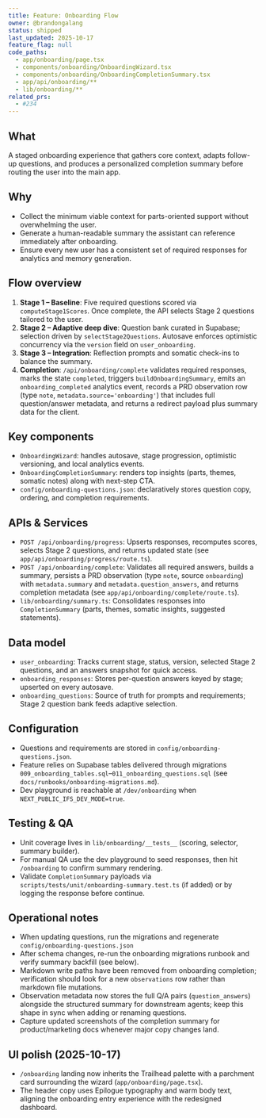 ```yaml
---
title: Feature: Onboarding Flow
owner: @brandongalang
status: shipped
last_updated: 2025-10-17
feature_flag: null
code_paths:
  - app/onboarding/page.tsx
  - components/onboarding/OnboardingWizard.tsx
  - components/onboarding/OnboardingCompletionSummary.tsx
  - app/api/onboarding/**
  - lib/onboarding/**
related_prs:
  - #234
---
```


## What
A staged onboarding experience that gathers core context, adapts follow-up questions, and produces a personalized completion summary before routing the user into the main app.

## Why
- Collect the minimum viable context for parts-oriented support without overwhelming the user.
- Generate a human-readable summary the assistant can reference immediately after onboarding.
- Ensure every new user has a consistent set of required responses for analytics and memory generation.

## Flow overview
1. **Stage 1 – Baseline**: Five required questions scored via `computeStage1Scores`. Once complete, the API selects Stage 2 questions tailored to the user.
2. **Stage 2 – Adaptive deep dive**: Question bank curated in Supabase; selection driven by `selectStage2Questions`. Autosave enforces optimistic concurrency via the `version` field on `user_onboarding`.
3. **Stage 3 – Integration**: Reflection prompts and somatic check-ins to balance the summary.
4. **Completion**: `/api/onboarding/complete` validates required responses, marks the state `completed`, triggers `buildOnboardingSummary`, emits an `onboarding_completed` analytics event, records a PRD observation row (type `note`, `metadata.source='onboarding'`) that includes full question/answer metadata, and returns a redirect payload plus summary data for the client.

## Key components
- `OnboardingWizard`: handles autosave, stage progression, optimistic versioning, and local analytics events.
- `OnboardingCompletionSummary`: renders top insights (parts, themes, somatic notes) along with next-step CTA.
- `config/onboarding-questions.json`: declaratively stores question copy, ordering, and completion requirements.

## APIs & Services
- `POST /api/onboarding/progress`: Upserts responses, recomputes scores, selects Stage 2 questions, and returns updated state (see `app/api/onboarding/progress/route.ts`).
- `POST /api/onboarding/complete`: Validates all required answers, builds a summary, persists a PRD observation (type `note`, source `onboarding`) with `metadata.summary` and `metadata.question_answers`, and returns completion metadata (see `app/api/onboarding/complete/route.ts`).
- `lib/onboarding/summary.ts`: Consolidates responses into `CompletionSummary` (parts, themes, somatic insights, suggested statements).

## Data model
- `user_onboarding`: Tracks current stage, status, version, selected Stage 2 questions, and an answers snapshot for quick access.
- `onboarding_responses`: Stores per-question answers keyed by stage; upserted on every autosave.
- `onboarding_questions`: Source of truth for prompts and requirements; Stage 2 question bank feeds adaptive selection.

## Configuration
- Questions and requirements are stored in `config/onboarding-questions.json`.
- Feature relies on Supabase tables delivered through migrations `009_onboarding_tables.sql`–`011_onboarding_questions.sql` (see `docs/runbooks/onboarding-migrations.md`).
- Dev playground is reachable at `/dev/onboarding` when `NEXT_PUBLIC_IFS_DEV_MODE=true`.

## Testing & QA
- Unit coverage lives in `lib/onboarding/__tests__` (scoring, selector, summary builder).
- For manual QA use the dev playground to seed responses, then hit `/onboarding` to confirm summary rendering.
- Validate `CompletionSummary` payloads via `scripts/tests/unit/onboarding-summary.test.ts` (if added) or by logging the response before continue.

## Operational notes
- When updating questions, run the migrations and regenerate `config/onboarding-questions.json`
- After schema changes, re-run the onboarding migrations runbook and verify summary backfill (see below).
- Markdown write paths have been removed from onboarding completion; verification should look for a new `observations` row rather than markdown file mutations.
- Observation metadata now stores the full Q/A pairs (`question_answers`) alongside the structured summary for downstream agents; keep this shape in sync when adding or renaming questions.
- Capture updated screenshots of the completion summary for product/marketing docs whenever major copy changes land.

## UI polish (2025-10-17)
- `/onboarding` landing now inherits the Trailhead palette with a parchment card surrounding the wizard (`app/onboarding/page.tsx`).
- The header copy uses Epilogue typography and warm body text, aligning the onboarding entry experience with the redesigned dashboard.

